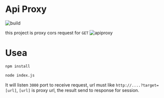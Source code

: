 # Api Proxy

![build](https://travis-ci.org/moonou/api-proxy-server.svg?branch=master)

this project is proxy cors request for `GET`
![apiproxy](https://odujw1uur.qnssl.com/apiproxy.png)
# Usea

``` bash
npm install

node index.js
```
It will listen `3000` port to receive request, url must like `http://....?target=[url]`, `[url]` is proxy url, the result send to response for session.

